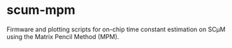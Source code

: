 # scum-mpm
Firmware and plotting scripts for on-chip time constant estimation on SCμM using the Matrix Pencil Method (MPM).
